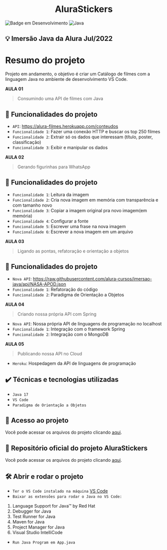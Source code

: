<h1 align="center">AluraStickers</h1>

![Badge em Desenvolvimento](http://img.shields.io/static/v1?label=STATUS&message=EM%20DESENVOLVIMENTO&color=GREEN&style=for-the-badge)
![Java](https://img.shields.io/badge/Java-ED8B00?style=for-the-badge&logo=java&logoColor=white)

## 💡 Imersão Java da Alura Jul/2022

# Resumo do projeto

Projeto em andamento, o objetivo é criar um Catálogo de filmes com a linguagem Java no ambiente de desenvolvimento VS Code.

**AULA 01**

> Consumindo uma API de filmes com Java

## :hammer: Funcionalidades do projeto

- `API`: https://alura-filmes.herokuapp.com/conteudos
- `Funcionalidade 1`: Fazer uma conexão HTTP e buscar os top 250 filmes
- `Funcionalidade 2`: Extrair só os dados que interessam (título, poster, classificação)
- `Funcionalidade 3`: Exibir e manipular os dados

**AULA 02**

> Gerando figurinhas para WhatsApp

## :hammer: Funcionalidades do projeto

- `Funcionalidade 1`: Leitura da imagem
- `Funcionalidade 2`: Cria nova imagem em memória com transparência e com tamanho novo
- `Funcionalidade 3`: Copiar a imagem original pra novo imagem(em memória)
- `Funcionalidade 4`: Configurar a fonte
- `Funcionalidade 5`: Escrever uma frase na nova imagem
- `Funcionalidade 6`: Escrever a nova imagem em um arquivo

**AULA 03**

> Ligando as pontas, refatoração e orientação a objetos

## :hammer: Funcionalidades do projeto

- `Nova API`: https://raw.githubusercontent.com/alura-cursos/imersao-java/api/NASA-APOD.json
- `Funcionalidade 1`: Refatoração do código
- `Funcionalidade 2`: Paradigma de Orientação a Objetos

**AULA 04**

> Criando nossa própria API com Spring

- `Nova API`: Nossa própria API de linguagens de programação no localhost
- `Funcionalidade 1`: Integração com o framework Spring 
- `Funcionalidade 2`: Integração com o MongoDB

**AULA 05**

> Publicando nossa API no Cloud

- `Heroku`: Hospedagem da API de linguagens de programação

## ✔️ Técnicas e tecnologias utilizadas

- ``Java 17``
- ``VS Code``
- ``Paradigma de Orientação a Objetos``

## 📁 Acesso ao projeto
Você pode acessar os arquivos do projeto clicando [aqui](https://github.com/Coastony/alurastickers).

## 📁 Repositório oficial do projeto AluraStickers
Você pode acessar os arquivos do projeto clicando [aqui](https://github.com/alura-cursos/imersao-java/tree/aula5).

## 🛠️ Abrir e rodar o projeto

- ``Ter o VS Code instalado na máquina`` [VS Code](https://code.visualstudio.com/download)
- ``Baixar as extensões para rodar o Java no VS Code:``

1.  Language Support for Java™ by Red Hat
2.  Debugger for Java
3.  Test Runner for Java
4.  Maven for Java
5.  Project Manager for Java
6. Visual Studio IntelliCode

- ``Run Java Program em App.java``
